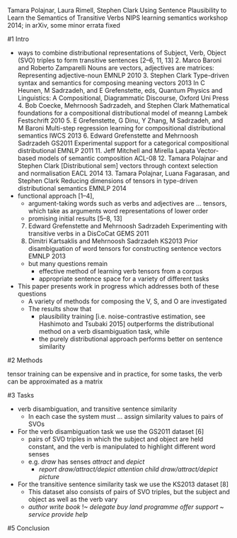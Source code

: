 Tamara Polajnar, Laura Rimell, Stephen Clark
Using Sentence Plausibility to Learn the Semantics of Transitive Verbs
NIPS learning semantics workshop 2014; in arXiv, some minor errata fixed

#1 Intro

* ways to combine distributional representations of Subject, Verb, Object (SVO)
  triples to form transitive sentences [2–6, 11, 13]
  2. Marco Baroni and Roberto Zamparelli
    Nouns are vectors, adjectives are matrices: Representing adjective-noun
    EMNLP 2010
  3. Stephen Clark
    Type-driven syntax and semantics for composing meaning vectors
    2013 In C Heunen, M Sadrzadeh, and E Grefenstette, eds, Quantum Physics
    and Linguistics: A Compositional, Diagrammatic Discourse, Oxford Uni Press
  4. Bob Coecke, Mehrnoosh Sadrzadeh, and Stephen Clark
    Mathematical foundations for a compositional distributional model of meanng
    Lambek Festschrift 2010
  5. E Grefenstette, G Dinu, Y Zhang, M Sadrzadeh, and M Baroni
    Multi-step regression learning for compositional distributional semantics
    IWCS 2013
  6. Edward Grefenstette and Mehrnoosh Sadrzadeh GS2011
    Experimental support for a categorical compositional distributional
    EMNLP 2011
  11. Jeff Mitchell and Mirella Lapata
    Vector-based models of semantic composition
    ACL-08
  12. Tamara Polajnar and Stephen Clark
    [Distributional sem] vectors through context selection and normalisation
    EACL 2014
  13. Tamara Polajnar, Luana Fagarasan, and Stephen Clark
    Reducing dimensions of tensors in type-driven distributional semantics
    EMNLP 2014
* functional approach [1–4],
  * argument-taking words such as verbs and adjectives are ...  tensors,
    which take as arguments word representations of lower order
  * promising initial results [5–8, 13]
  7. Edward Grefenstette and Mehrnoosh Sadrzadeh
    Experimenting with transitive verbs in a DisCoCat
    GEMS 2011
  8. Dimitri Kartsaklis and Mehrnoosh Sadrzadeh KS2013
    Prior disambiguation of word tensors for constructing sentence vectors
    EMNLP 2013
  * but many questions remain
    * effective method of learning verb tensors from a corpus
    * appropriate sentence space for a variety of different tasks
* This paper presents work in progress which addresses both of these questions
  * A variety of methods for composing the V, S, and O are investigated
  * The results show that
    * plausibility training [i.e. noise-contrastive estimation, see Hashimoto
      and Tsubaki 2015] outperforms the distributional method on a verb
      disambiguation task, while
    * the purely distributional approach performs better on sentence similarity

#2 Methods

tensor training can be expensive and in practice, for some tasks, the verb can
be approximated as a matrix

#3 Tasks

* verb disambiguation, and transitive sentence similarity
  * In each case the system must ... assign similarity values to pairs of SVOs
* For the verb disambiguation task we use the GS2011 dataset [6]
  * pairs of SVO triples in which the subject and object are held constant, and
    the verb is manipulated to highlight different word senses
  * e.g. _draw_ has senses _attract_ and _depict_
    * _report draw/attract/depict attention_
      _child draw/attract/depict picture_
* For the transitive sentence similarity task we use the KS2013 dataset [8]
  * This dataset also consists of pairs of SVO triples, but the
    subject and object as well as the verb vary
  * _author write book_ !~  _delegate buy land_
    _programme offer support_ ~ _service provide help_

#5 Conclusion
